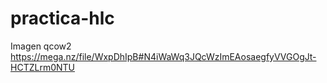 # practica-hlc

Imagen qcow2
https://mega.nz/file/WxpDhIpB#N4iWaWq3JQcWzImEAosaegfyVVGOgJt-HCTZLrm0NTU
